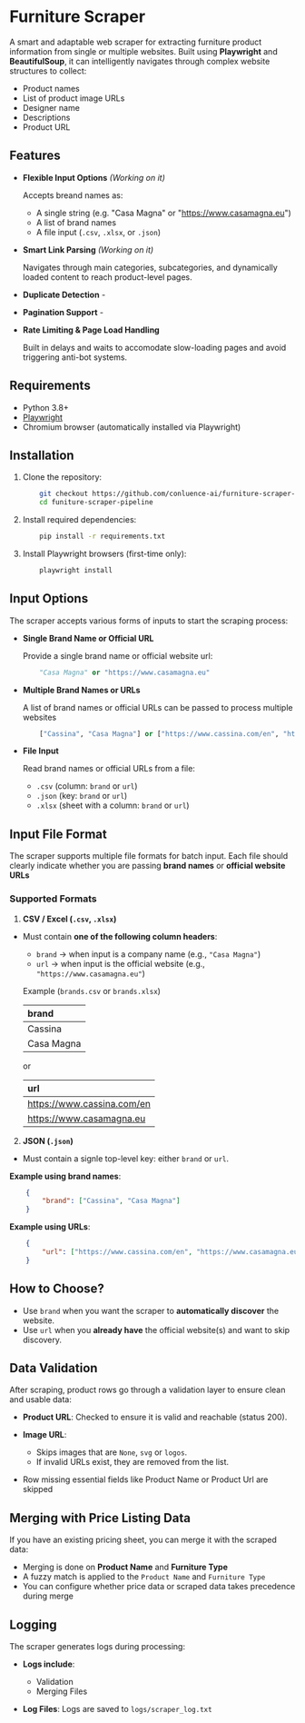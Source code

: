 # Furniture Scraper

A smart and adaptable web scraper for extracting furniture product information from single or multiple websites. Built using **Playwright** and **BeautifulSoup**, it can intelligently navigates through complex website structures to collect: 
- Product names
- List of product image URLs
- Designer name
- Descriptions
- Product URL

## Features

- **Flexible Input Options** *(Working on it)*
    
    Accepts breand names as:
    
    - A single string (e.g. "Casa Magna" or "https://www.casamagna.eu")
    - A list of brand names
    - A file input (`.csv`, `.xlsx`, or `.json`)


- **Smart Link Parsing** *(Working on it)*

    Navigates through main categories, subcategories, and dynamically loaded content to reach product-level pages.

- **Duplicate Detection** - 
- **Pagination Support** - 
- **Rate Limiting & Page Load Handling**
    
    Built in delays and waits to accomodate slow-loading pages and avoid triggering anti-bot systems.

## Requirements

- Python 3.8+
- [Playwright](https://palywright.dev/python)
- Chromium browser (automatically installed via Playwright)

## Installation

1. Clone the repository:
    ```bash
        git checkout https://github.com/conluence-ai/furniture-scraper-pipeline.git
        cd funiture-scraper-pipeline
    ```

2. Install required dependencies:
    ```bash
        pip install -r requirements.txt
    ```

3. Install Playwright browsers (first-time only):
    ```bash
        playwright install
    ```

## Input Options

The scraper accepts various forms of inputs to start the scraping process:

- **Single Brand Name or Official URL**

    Provide a single brand name or official website url:

    ```python
        "Casa Magna" or "https://www.casamagna.eu"
    ```

- **Multiple Brand Names or URLs**

    A list of brand names or official URLs can be passed to process multiple websites

    ```python
        ["Cassina", "Casa Magna"] or ["https://www.cassina.com/en", "https://www.casamagna.eu"]
    ```

- **File Input**

    Read brand names or official URLs from a file:
    
    - `.csv` (column: `brand` or `url`)
    - `.json` (key: `brand` or `url`)
    - `.xlsx` (sheet with a column: `brand` or `url`)


## Input File Format

The scraper supports multiple file formats for batch input. Each file should clearly indicate whether you are passing **brand names** or **official website URLs**

### Supported Formats

1. **CSV / Excel (`.csv`, `.xlsx`)**

- Must contain **one of the following column headers**:
    - `brand` -> when input is a company name (e.g., `"Casa Magna"`)
    - `url` -> when input is the official website (e.g., `"https://www.casamagna.eu"`)

    Example (`brands.csv` or `brands.xlsx`)

    | brand |
    | :- |
    | Cassina |
    | Casa Magna |

    or

    | url |
    | :- |
    | https://www.cassina.com/en |
    | https://www.casamagna.eu |

2. **JSON (`.json`)** 

- Must contain a signle top-level key: either `brand` or `url`.

**Example using brand names**:

```json
    {
        "brand": ["Cassina", "Casa Magna"]
    }
```

**Example using URLs**:

```json
    {
        "url": ["https://www.cassina.com/en", "https://www.casamagna.eu"]
    }
```

## How to Choose?

- Use `brand` when you want the scraper to **automatically discover** the website.
- Use `url` when you **already have** the official website(s) and want to skip discovery.

## Data Validation

After scraping, product rows go through a validation layer to ensure clean and usable data:

- **Product URL**: Checked to ensure it is valid and reachable (status 200).
- **Image URL**: 
    
    - Skips images that are `None`, `svg` or `logos`.
    - If invalid URLs exist, they are removed from the list.
- Row missing essential fields like Product Name or Product Url are skipped

## Merging with Price Listing Data

If you have an existing pricing sheet, you can merge it with the scraped data:

- Merging is done on **Product Name** and **Furniture Type**
- A fuzzy match is applied to the `Product Name` and `Furniture Type`
- You can configure whether price data or scraped data takes precedence during merge

## Logging

The scraper generates logs during processing:

- **Logs include**:

    - Validation 
    - Merging Files

- **Log Files**: Logs are saved to `logs/scraper_log.txt`